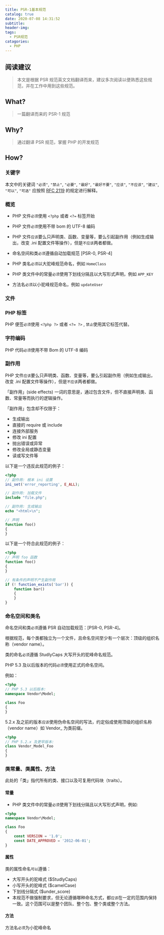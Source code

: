 ```yaml
---
title: PSR-1基本规范
catalog: true
date: 2020-07-08 14:31:52
subtitle:
header-img:
tags:
  - PSR规范
catagories:
  - PHP
---
```


## 阅读建议

> 本文是根据 PSR 规范英文文档翻译而来，建议多次阅读以便熟悉这些规范，并在工作中用到这些规范。

## What?

> 一篇翻译而来的 PSR-1 规范

## Why?

> 通过翻译 PSR 规范，掌握 PHP 的开发规范

## How?

### 关键字

本文中的关键词 `"必须"`, `"禁止"`, `"必要"`, `"最好"`, `"最好不要"`, `"应该"`, `"不应该"`, `"建议"`, `"可以"`, `"可选"` 应按照 [RFC 2119](https://www.ietf.org/rfc/rfc2119.txt) 的规定进行解释。

### 概览

- PHP 文件`必须`使用 `<?php` 或者 `<?=` 标签开始

- PHP 文件`必须`使用不带 bom 的 UTF-8 编码

- PHP 文件`应该`要么只声明类、函数、变量等，要么引起副作用（例如生成输出，改变 .ini 配置文件等操作），但是`不应该`两者都做。

- 命名空间和类`必须`遵循自动加载规范 [PSR-0, PSR-4]

- PHP 类名`必须`以大驼峰规范命名，例如 `HomeClass`

- PHP 类文件中的常量`必须`使用下划线分隔且以大写形式声明，例如 `APP_KEY`

- 方法名`必须`以小驼峰规范命名，例如 `updateUser`

### 文件

### PHP 标签

PHP 便签`必须`使用 `<?php ?>` 或者 `<?= ?>` , `禁止`使用其它标签代替。

### 字符编码

PHP 代码`必须`使用不带 Bom 的 UTF-8 编码

### 副作用

PHP 文件`应该`要么只声明类、函数、变量等，要么引起副作用（例如生成输出，改变 .ini 配置文件等操作），但是`不应该`两者都做。

「副作用」(side effects) 一词的意思是，通过包含文件，但不直接声明类、函数、常量等而执行的逻辑操作。

「副作用」包含却不仅限于：

- 生成输出
- 直接的 require 或 include
- 连接外部服务
- 修改 ini 配置
- 抛出错误或异常
- 修改全局或静态变量
- 读或写文件等

以下是一个违反此规范的例子：

```php
<?php
// 副作用: 根本 ini 设置
ini_set('error_reporting', E_ALL);

// 副作用: 加载文件
include "file.php";

// 副作用: 生成输出
echo "<html>\n";

// 声明
function foo()
{
}
```

以下是一个符合此规范的例子：

```php
<?php
// 声明 foo 函数
function foo()
{
}

// 有条件的声明不产生副作用
if (! function_exists('bar')) {
    function bar()
    {
    }
}
```

### 命名空间和类名

命名空间和类`必须`遵循 PSR 自动加载规范：[PSR-0, PSR-4]。

根据规范，每个类都独立为一个文件，且命名空间至少有一个层次：顶级的组织名称（vendor name）。

类的命名`必须`遵循 StudlyCaps 大写开头的驼峰命名规范。

PHP 5.3 及以后版本的代码`必须`使用正式的命名空间。

例如：

```php
<?php
// PHP 5.3 以后版本:
namespace Vendor\Model;

class Foo
{
}
```

5.2.x 及之前的版本`应该`使用伪命名空间的写法，约定俗成使用顶级的组织名称（vendor name）如 Vendor\_ 为类前缀。

```php
<?php
// PHP 5.2.x 及更早版本:
class Vendor_Model_Foo
{
}
```

### 类常量、类属性、方法

此处的「类」指代所有的类、接口以及可复用代码块（traits）。

#### 常量

- PHP 类文件中的常量`必须`使用下划线分隔且以大写形式声明，例如:

```php
<?php
namespace Vendor\Model;

class Foo
{
    const VERSION = '1.0';
    const DATE_APPROVED = '2012-06-01';
}
```

#### 属性

类的属性命名`可以`遵循：

- 大写开头的驼峰式 (\$StudlyCaps)
- 小写开头的驼峰式 (\$camelCase)
- 下划线分隔式 (\$under_score)
- 本规范不做强制要求，但无论遵循哪种命名方式，都`应该`在一定的范围内保持一致。这个范围可以是整个团队、整个包、整个类或整个方法。

#### 方法

方法名`必须`为小驼峰命名
